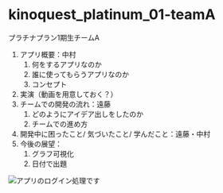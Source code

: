 # kinoquest_platinum_01-teamA
プラチナプラン1期生チームA

1. アプリ概要：中村
    1. 何をするアプリなのか
    2. 誰に使ってもらうアプリなのか
    3. コンセプト
2. 実演（動画を用意しておく？）
3. チームでの開発の流れ：遠藤
    1. どのようにアイデア出しをしたのか
    2. チームでの進め方
4. 開発中に困ったこと/ 気づいたこと/ 学んだこと：遠藤・中村
5. 今後の展望：
    1. グラフ可視化
    2. 日付で出題

![アプリのログイン処理です](URL)

